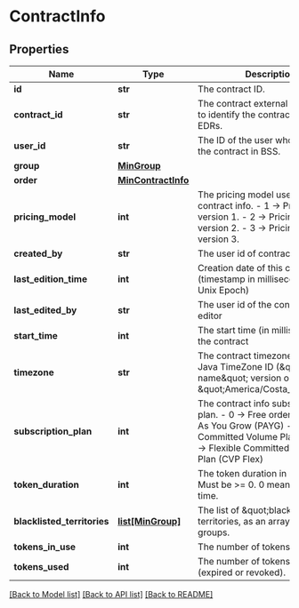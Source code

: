 # ContractInfo

## Properties
Name | Type | Description | Notes
------------ | ------------- | ------------- | -------------
**id** | **str** | The contract ID. | [optional] 
**contract_id** | **str** | The contract external ID. It&#x27;s used to identify the contract info in EDRs.  | [optional] 
**user_id** | **str** | The ID of the user who created the contract in BSS. | [optional] 
**group** | [**MinGroup**](MinGroup.md) |  | [optional] 
**order** | [**MinContractInfo**](MinContractInfo.md) |  | [optional] 
**pricing_model** | **int** | The pricing model used by this contract info. - 1 -&gt; Pricing model version 1. - 2 -&gt; Pricing model version 2. - 3 -&gt; Pricing model version 3.  | [optional] 
**created_by** | **str** | The user id of contract&#x27;s creator | [optional] 
**last_edition_time** | **int** | Creation date of this contract (timestamp in milliseconds since Unix Epoch) | [optional] 
**last_edited_by** | **str** | The user id of the contract last editor | [optional] 
**start_time** | **int** | The start time (in milliseconds) of the contract | [optional] 
**timezone** | **str** | The contract timezone name as a Java TimeZone ID (\&quot;full name\&quot; version only, like \&quot;America/Costa_Rica\&quot;). | [optional] 
**subscription_plan** | **int** | The contract info subscription plan. - 0 -&gt; Free order - 1 -&gt; Pay As You Grow (PAYG) - 2 -&gt; Committed Volume Plan (CVP) - 3 -&gt; Flexible Committed Volume Plan (CVP Flex)  | [optional] 
**token_duration** | **int** | The token duration in months. Must be &gt;&#x3D; 0. 0 means unlimited time. | [optional] 
**blacklisted_territories** | [**list[MinGroup]**](MinGroup.md) | The list of \&quot;blacklisted\&quot; territories, as an array of NIP groups. | [optional] 
**tokens_in_use** | **int** | The number of tokens in use. | [optional] 
**tokens_used** | **int** | The number of tokens used (expired or revoked). | [optional] 

[[Back to Model list]](../README.md#documentation-for-models) [[Back to API list]](../README.md#documentation-for-api-endpoints) [[Back to README]](../README.md)

